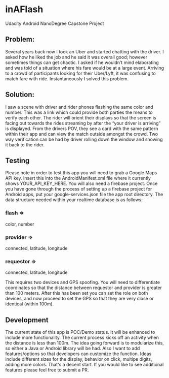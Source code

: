# inAFlash
Udacity Android NanoDegree Capstone Project


## Problem:

Several years back now I took an Uber and started chatting with the driver. I asked how he liked the job and he said it was overall good; however sometimes things can get chaotic. I asked if he wouldn’t mind elaborating and was told of a situation where his fare would be at a large event. Arriving to a crowd of participants looking for their Uber/Lyft, it was confusing to match fare with ride. Instantaneously I solved this problem.


## Solution:

I saw a scene with driver and rider phones flashing the same color and number. This was a link which could provide both parties the means to verify each other. The rider will orient their displays so that the screen is facing out towards the rides streaming by after the “your driver is arriving” is displayed. From the drivers POV, they see a card with the same pattern within their app and can view the match outside amongst the crowd. Two way verification can be had by driver rolling down the window and showing it back to the rider.

## Testing

Please note in order to test this app you will need to grab a Google Maps API key. Insert this into the AndroidManifest.xml file where it currently shows YOUR_API_KEY_HERE. 
You will also need a firebase project. Once you have gone through the process of setting up a firebase project for Android apps, put your google-services.json file the app root directory. The data structure needed within your realtime database is as follows:

### flash =>
  color,
  number
### provider =>
  connected,
  latitude,
  longitude
### requestor =>
  connected,
  latitude,
  longitude

This requires two devices and GPS spoofing. You will need to differentiate coordinates so that the distance between requestor and provider is greater than 100 meters. After this has been set you can set the role on both devices, and now proceed to set the GPS so that they are very close or identical (within 100m). 

## Development 

The current state of this app is POC/Demo status. It will be enhanced to include more functionality. The current process kicks off an activity when the distance is less than 100m. The idea going forward is to modularize this, so either a Java or Android library will be had. Also I want to add features/options so that developers can customize the function. Ideas include different sizes for the display, behavior on click, multipe digits, adding more colors. That's a decent start. If you would like to see additional features please feel free to submit a PR. 
